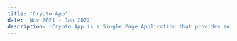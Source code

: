 ```yaml
---
title: 'Crypto App'
date: 'Nov 2021 - Jan 2022'
description: 'Crypto App is a Single Page Application that provides an analysis of the crypto market. In addition to tracking price, volume, and market capitalization, and also display the information on charts. Some of the technologies used include: Typescript, Redux, React, Styled Components, CoinGecko API and others '
---
```

